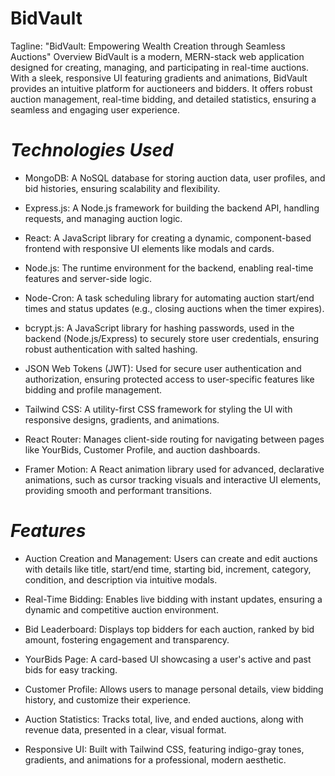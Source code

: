 # BidVault
Tagline: "BidVault: Empowering Wealth Creation through Seamless Auctions"
Overview
BidVault is a modern, MERN-stack web application designed for creating, managing, and participating in real-time auctions. With a sleek, responsive UI featuring gradients and animations, BidVault provides an intuitive platform for auctioneers and bidders. It offers robust auction management, real-time bidding, and detailed statistics, ensuring a seamless and engaging user experience.

# *Technologies Used*

* MongoDB: A NoSQL database for storing auction data, user profiles, and bid histories, ensuring scalability and flexibility.

* Express.js: A Node.js framework for building the backend API, handling requests, and managing auction logic.

* React: A JavaScript library for creating a dynamic, component-based frontend with responsive UI elements like modals and cards.

* Node.js: The runtime environment for the backend, enabling real-time features and server-side logic.

* Node-Cron: A task scheduling library for automating auction start/end times and status updates (e.g., closing auctions when the timer expires).

* bcrypt.js: A JavaScript library for hashing passwords, used in the backend (Node.js/Express) to securely store user credentials, ensuring robust authentication with salted hashing.

* JSON Web Tokens (JWT): Used for secure user authentication and authorization, ensuring protected access to user-specific features like bidding and profile management.

* Tailwind CSS: A utility-first CSS framework for styling the UI with responsive designs, gradients, and animations.

* React Router: Manages client-side routing for navigating between pages like YourBids, Customer Profile, and auction dashboards.

* Framer Motion: A React animation library used for advanced, declarative animations, such as cursor tracking visuals and interactive UI elements, providing smooth and performant transitions.
  

# *Features*

* Auction Creation and Management: Users can create and edit auctions with details like title, start/end time, starting bid, increment, category, condition, and description via intuitive modals.

* Real-Time Bidding: Enables live bidding with instant updates, ensuring a dynamic and competitive auction environment.

* Bid Leaderboard: Displays top bidders for each auction, ranked by bid amount, fostering engagement and transparency.

* YourBids Page: A card-based UI showcasing a user's active and past bids for easy tracking.

* Customer Profile: Allows users to manage personal details, view bidding history, and customize their experience.

* Auction Statistics: Tracks total, live, and ended auctions, along with revenue data, presented in a clear, visual format.

* Responsive UI: Built with Tailwind CSS, featuring indigo-gray tones, gradients, and animations for a professional, modern aesthetic.



